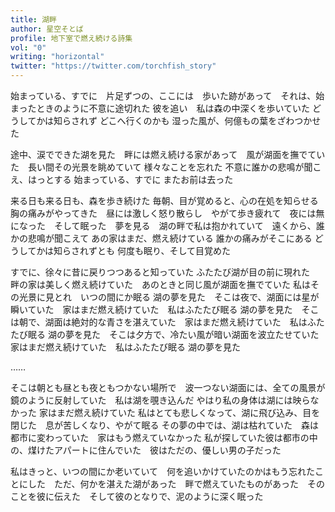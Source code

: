 ```yaml
---
title: 湖畔
author: 星空そとば
profile: 地下室で燃え続ける詩集
vol: "0"
writing: "horizontal"
twitter: "https://twitter.com/torchfish_story"
---
```


始まっている、すでに　片足ずつの、ここには　歩いた跡があって　それは、始まったときのように不意に途切れた
彼を追い　私は森の中深くを歩いていた
どうしてかは知らされず
どこへ行くのかも
湿った風が、何億もの葉をざわつかせた

途中、涙でできた湖を見た　畔には燃え続ける家があって　風が湖面を撫でていた　長い間その光景を眺めていて
様々なことを忘れた
不意に誰かの悲鳴が聞こえ、はっとする
始まっている、すでに
またお前は去った

来る日も来る日も、森を歩き続けた
毎朝、目が覚めると、心の在処を知らせる胸の痛みがやってきた　昼には激しく怒り散らし　やがて歩き疲れて　夜には無になった　そして眠った　夢を見る　湖の畔で私は抱かれていて　遠くから、誰かの悲鳴が聞こえて
あの家はまだ、燃え続けている
誰かの痛みがそこにある
どうしてかは知らされずとも
何度も眠り、そして目覚めた

すでに、徐々に昔に戻りつつあると知っていた
ふたたび湖が目の前に現れた　畔の家は美しく燃え続けていた　あのときと同じ風が湖面を撫でていた
私はその光景に見とれ　いつの間にか眠る
湖の夢を見た　そこは夜で、湖面には星が瞬いていた　家はまだ燃え続けていた　私はふたたび眠る
湖の夢を見た　そこは朝で、湖面は絶対的な青さを湛えていた　家はまだ燃え続けていた　私はふたたび眠る
湖の夢を見た　そこは夕方で、冷たい風が暗い湖面を波立たせていた　家はまだ燃え続けていた　私はふたたび眠る
湖の夢を見た

……

そこは朝とも昼とも夜ともつかない場所で　波一つない湖面には、全ての風景が鏡のように反射していた　私は湖を覗き込んだ
やはり私の身体は湖には映らなかった
家はまだ燃え続けていた
私はとても悲しくなって、湖に飛び込み、目を閉じた　息が苦しくなり、やがて眠る
その夢の中では、湖は枯れていた　森は都市に変わっていた　家はもう燃えていなかった
私が探していた彼は都市の中の、煤けたアパートに住んでいた　彼はただの、優しい男の子だった

私はきっと、いつの間にか老いていて　何を追いかけていたのかはもう忘れたことにした　ただ、何かを湛えた湖があった　畔で燃えていたものがあった　そのことを彼に伝えた　そして彼のとなりで、泥のように深く眠った
